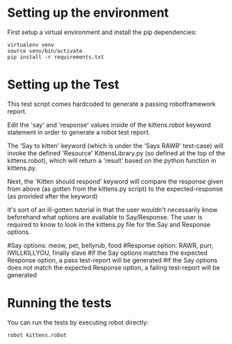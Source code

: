 
Setting up the environment
==========================

First setup a virtual environment and install the pip dependencies:

```
virtualenv venv
source venv/bin/activate
pip install -r requirements.txt
```

Setting up the Test
==========================
This test script comes hardcoded to generate a passing robotframework report.

Edit the 'say' and 'response' values inside of the kittens.robot keyword statement in order
to generate a robot test report.

The 'Say to kitten' keyword (which is under the 'Says RAWR' test-case) will invoke the defined 'Resource' KittensLibrary.py 
(so defined at the top of the kittens.robot), which will return a 'result' based on the python function in kittens.py.

Next, the 'Kitten should respond' keyword will compare the response given from above (as gotten from the kittens.py script)
to the expected-response (as provided after the keyword)

It's sort of an ill-gotten tutorial in that the user wouldn't necessarily know beforehand what options are available to Say/Response.
The user is required to know to look in the kittens.py file for the Say and Response options.

#Say options:       meow, pet,   bellyrub,        food
#Response option:   RAWR, purr,  IWILLKILLYOU,    finally slave
#if the Say options matches the expected Response option, a pass test-report will be generated
#if the Say options does not match the expected Response option, a failing test-report will be generated
  

Running the tests
=================

You can run the tests by executing robot directly:

```
robot kittens.robot
```

